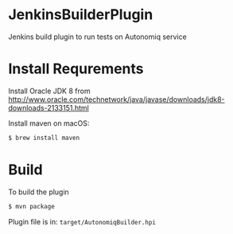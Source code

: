 # JenkinsBuilderPlugin
Jenkins build plugin to run tests on Autonomiq service

# Install Requrements

Install Oracle JDK 8 from http://www.oracle.com/technetwork/java/javase/downloads/jdk8-downloads-2133151.html

Install maven on macOS:
```bash
$ brew install maven
```
# Build
To build the plugin
```bash
$ mvn package
```
Plugin file is in:
`target/AutonomiqBuilder.hpi`
